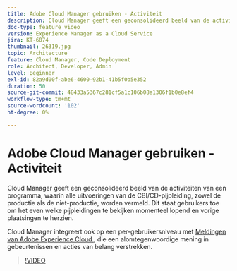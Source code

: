 ```yaml
---
title: Adobe Cloud Manager gebruiken - Activiteit
description: Cloud Manager geeft een geconsolideerd beeld van de activiteiten van een programma, waarin alle uitvoeringen van de CBI/CD-pijpleiding, zowel de productie als de niet-productie, worden vermeld. Dit staat gebruikers toe om het even welke pijpleidingen te bekijken momenteel lopend en vorige plaatsingen te herzien.
doc-type: feature video
version: Experience Manager as a Cloud Service
jira: KT-6874
thumbnail: 26319.jpg
topic: Architecture
feature: Cloud Manager, Code Deployment
role: Architect, Developer, Admin
level: Beginner
exl-id: 82a9d00f-abe6-4600-92b1-41b5f0b5e352
duration: 50
source-git-commit: 48433a5367c281cf5a1c106b08a1306f1b0e8ef4
workflow-type: tm+mt
source-wordcount: '102'
ht-degree: 0%

---
```


# Adobe Cloud Manager gebruiken - Activiteit

Cloud Manager geeft een geconsolideerd beeld van de activiteiten van een programma, waarin alle uitvoeringen van de CBI/CD-pijpleiding, zowel de productie als de niet-productie, worden vermeld. Dit staat gebruikers toe om het even welke pijpleidingen te bekijken momenteel lopend en vorige plaatsingen te herzien.

Cloud Manager integreert ook op een per-gebruikersniveau met [ Meldingen van Adobe Experience Cloud ](https://experienceleague.adobe.com/docs/experience-manager-cloud-manager/using/how-to-use/notifications.html), die een alomtegenwoordige mening in gebeurtenissen en acties van belang verstrekken.

>[!VIDEO](https://video.tv.adobe.com/v/26319?quality=12&learn=on)
